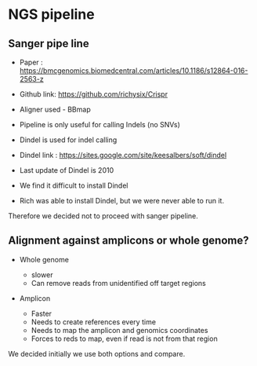 # NGS pipeline

## Sanger pipe line

* Paper : https://bmcgenomics.biomedcentral.com/articles/10.1186/s12864-016-2563-z

* Github link: https://github.com/richysix/Crispr

* Aligner used - BBmap

* Pipeline is only useful for calling Indels (no SNVs)

* Dindel is used for indel calling

* Dindel link : https://sites.google.com/site/keesalbers/soft/dindel

* Last update of Dindel is 2010

* We find it difficult to install Dindel

* Rich was able to install Dindel, but we were never able to run it.

Therefore we decided not to proceed with sanger pipeline.


## Alignment against amplicons or whole genome?

* Whole genome
    *   slower
    *   Can remove reads from unidentified off target regions

* Amplicon
    *   Faster
    *   Needs to create references every time
    *   Needs to map the amplicon and genomics coordinates
    *   Forces to reds to map, even if read is not from that region


We decided initially we use both options and compare.
